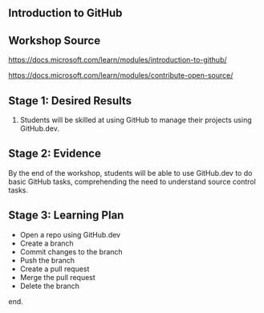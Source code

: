 
## Introduction to GitHub

## Workshop Source 

https://docs.microsoft.com/learn/modules/introduction-to-github/

https://docs.microsoft.com/learn/modules/contribute-open-source/

## Stage 1: Desired Results 

1. Students will be skilled at using GitHub to manage their projects using GitHub.dev.

## Stage 2: Evidence

By the end of the workshop, students will be able to use GitHub.dev to do basic GitHub tasks, comprehending the need to understand source control tasks.

## Stage 3: Learning Plan

- Open a repo using GitHub.dev
- Create a branch
- Commit changes to the branch
- Push the branch
- Create a pull request
- Merge the pull request
- Delete the branch

end.

